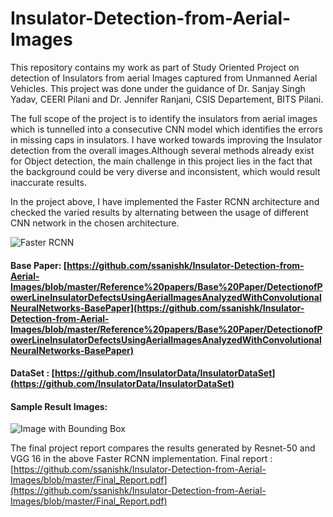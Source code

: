 # Insulator-Detection-from-Aerial-Images

This repository contains my work as part of Study Oriented Project on detection of Insulators from aerial Images captured from Unmanned Aerial Vehicles. This project was done under the guidance of Dr. Sanjay Singh Yadav, CEERI Pilani and Dr. Jennifer Ranjani, CSIS Departement, BITS Pilani.

The full scope of the project is to identify the insulators from aerial images which is tunnelled into a consecutive CNN model which identifies the errors in missing caps in insulators. I have worked towards improving the Insulator detection from the overall images.Although several methods already exist for Object detection, the main challenge in this project lies in the fact that the background could be very diverse and inconsistent, which would result inaccurate results. 

In the project above, I have implemented the Faster RCNN architecture and checked the varied results by alternating between the usage of different CNN network in the chosen architecture.

![Faster RCNN](https://github.com/ssanishk/Insulator-Detection-from-Aerial-Images/blob/master/Images/FasterRCNN.png)

#### Base Paper: [https://github.com/ssanishk/Insulator-Detection-from-Aerial-Images/blob/master/Reference%20papers/Base%20Paper/DetectionofPowerLineInsulatorDefectsUsingAerialImagesAnalyzedWithConvolutionalNeuralNetworks-BasePaper](https://github.com/ssanishk/Insulator-Detection-from-Aerial-Images/blob/master/Reference%20papers/Base%20Paper/DetectionofPowerLineInsulatorDefectsUsingAerialImagesAnalyzedWithConvolutionalNeuralNetworks-BasePaper)

#### DataSet : [https://github.com/InsulatorData/InsulatorDataSet](https://github.com/InsulatorData/InsulatorDataSet)

#### Sample Result Images:
![Image with Bounding Box ](https://github.com/ssanishk/Insulator-Detection-from-Aerial-Images/blob/master/Images/Detected-Image.jpg)

The final project report compares the results generated by Resnet-50 and VGG 16 in the above Faster RCNN implementation.
Final report : [https://github.com/ssanishk/Insulator-Detection-from-Aerial-Images/blob/master/Final_Report.pdf](https://github.com/ssanishk/Insulator-Detection-from-Aerial-Images/blob/master/Final_Report.pdf)
